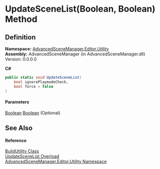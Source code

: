 # UpdateSceneList(Boolean, Boolean) Method

## Definition

**Namespace:** [AdvancedSceneManager.Editor.Utility](N_AdvancedSceneManager_Editor_Utility.md)\
**Assembly:** AdvancedSceneManager (in AdvancedSceneManager.dll) Version: 0.0.0.0

**C#**

```c#
public static void UpdateSceneList(
	bool ignorePlaymodeCheck,
	bool force = false
)
```

#### Parameters

&#x20; [Boolean](https://learn.microsoft.com/dotnet/api/system.boolean)   [Boolean](https://learn.microsoft.com/dotnet/api/system.boolean)  (Optional)&#x20;

## See Also

#### Reference

[BuildUtility Class](T_AdvancedSceneManager_Editor_Utility_BuildUtility.md)\
[UpdateSceneList Overload](Overload_AdvancedSceneManager_Editor_Utility_BuildUtility_UpdateSceneList.md)\
[AdvancedSceneManager.Editor.Utility Namespace](N_AdvancedSceneManager_Editor_Utility.md)
